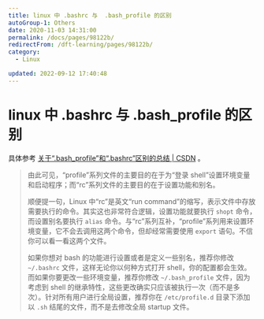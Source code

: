 ```yaml
---
title: linux 中 .bashrc 与  .bash_profile 的区别
autoGroup-1: Others
date: 2020-11-03 14:31:00
permalink: /docs/pages/98122b/
redirectFrom: /dft-learning/pages/98122b/
category:
  - Linux

updated: 2022-09-12 17:40:48
---
```


# linux 中 .bashrc 与  .bash_profile 的区别

具体参考 [关于“.bash_profile”和“.bashrc”区别的总结 | CSDN](https://blog.csdn.net/sch0120/article/details/70256318) 。

> 由此可见，“profile”系列文件的主要目的在于为“登录 shell”设置环境变量和启动程序；而“rc”系列文件的主要目的在于设置功能和别名。
>
> 顺便提一句，Linux 中“rc”是英文“run command”的缩写，表示文件中存放需要执行的命令。其实这也非常符合逻辑，设置功能就要执行 `shopt` 命令，而设置别名要执行 `alias` 命令。与“rc”系列互补，“profile”系列用来设置环境变量，它不会去调用这两个命令，但却经常需要使用 `export` 语句。不信你可以看一看这两个文件。
>
> 如果你想对 bash 的功能进行设置或者是定义一些别名，推荐你修改 `~/.bashrc` 文件，这样无论你以何种方式打开 shell，你的配置都会生效。而如果你要更改一些环境变量，推荐你修改 `~/.bash_profile` 文件，因为考虑到 shell 的继承特性，这些更改确实只应该被执行一次（而不是多次）。针对所有用户进行全局设置，推荐你在 `/etc/profile.d` 目录下添加以 `.sh` 结尾的文件，而不是去修改全局 startup 文件。
